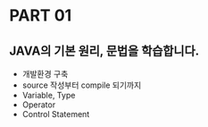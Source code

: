 # PART 01
## JAVA의 기본 원리, 문법을 학습합니다.
- 개발환경 구축
- source 작성부터 compile 되기까지
- Variable, Type
- Operator
- Control Statement